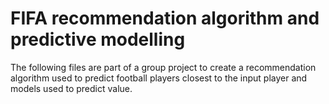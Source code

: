 # FIFA recommendation algorithm and predictive modelling

The following files are part of a group project to create a recommendation algorithm used to predict football players closest to the input player and models used to predict value.
